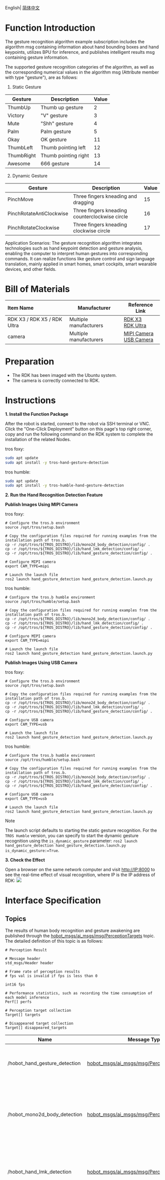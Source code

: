 English| [简体中文](./README_cn.md)

# Function Introduction

The gesture recognition algorithm example subscription includes the algorithm msg containing information about hand bounding boxes and hand keypoints, utilizes BPU for inference, and publishes intelligent results msg containing gesture information.

The supported gesture recognition categories of the algorithm, as well as the corresponding numerical values in the algorithm msg (Attribute member with type "gesture"), are as follows:

1. Static Gesture

| Gesture     | Description     | Value     |
| ---------- | ---------- | ---------- |
| ThumbUp    | Thumb up gesture     | 2 |
| Victory    | "V" gesture    | 3 |
| Mute       | "Shh" gesture    | 4 |
| Palm       | Palm gesture    | 5 |
| Okay       | OK gesture    | 11 |
| ThumbLeft  | Thumb pointing left    | 12 |
| ThumbRight | Thumb pointing right    | 13 |
| Awesome    | 666 gesture    | 14 |

2. Dynamic Gesture

| Gesture     | Description     | Value     |
| ---------- | ---------- | ---------- |
| PinchMove    | Three fingers kneading and dragging | 15 |
| PinchRotateAntiClockwise    | Three fingers kneading counterclockwise circle    | 16 |
| PinchRotateClockwise       | Three fingers kneading clockwise circle   | 17 |

Application Scenarios: The gesture recognition algorithm integrates technologies such as hand keypoint detection and gesture analysis, enabling the computer to interpret human gestures into corresponding commands. It can realize functions like gesture control and sign language translation, mainly applied in smart homes, smart cockpits, smart wearable devices, and other fields.

# Bill of Materials

| Item Name            | Manufacturer | Reference Link                                                    |
| :------------------ | -------- | ------------------------------------------------------------ |
| RDK X3 / RDK X5 / RDK Ultra  | Multiple manufacturers | [RDK X3](https://developer.d-robotics.cc/rdkx3)<br>[RDK Ultra](https://developer.horizon.cc/rdkultra) |
| camera              | Multiple manufacturers | [MIPI Camera](https://developer.horizon.cc/nodehubdetail/168958376283445781)<br>[USB Camera](https://developer.horizon.cc/nodehubdetail/168958376283445777)|

# Preparation

- The RDK has been imaged with the Ubuntu system.
- The camera is correctly connected to RDK.

# Instructions

**1. Install the Function Package**

After the robot is started, connect to the robot via SSH terminal or VNC. Click the "One-Click Deployment" button on this page's top right corner, copy and run the following command on the RDK system to complete the installation of the related Nodes.

tros foxy:
```bash
sudo apt update
sudo apt install -y tros-hand-gesture-detection
```

tros humble:
```bash
sudo apt update
sudo apt install -y tros-humble-hand-gesture-detection
```

**2. Run the Hand Recognition Detection Feature**

**Publish Images Using MIPI Camera**

tros foxy:
```shell
# Configure the tros.b environment
source /opt/tros/setup.bash

# Copy the configuration files required for running examples from the installation path of tros.b.
cp -r /opt/tros/${TROS_DISTRO}/lib/mono2d_body_detection/config/ .
cp -r /opt/tros/${TROS_DISTRO}/lib/hand_lmk_detection/config/ .
cp -r /opt/tros/${TROS_DISTRO}/lib/hand_gesture_detection/config/ .

# Configure MIPI camera
export CAM_TYPE=mipi

# Launch the launch file
ros2 launch hand_gesture_detection hand_gesture_detection.launch.py
```

tros humble:
```shell
# Configure the tros.b humble environment
source /opt/tros/humble/setup.bash

# Copy the configuration files required for running examples from the installation path of tros.b.
cp -r /opt/tros/${TROS_DISTRO}/lib/mono2d_body_detection/config/ .
cp -r /opt/tros/${TROS_DISTRO}/lib/hand_lmk_detection/config/ .
cp -r /opt/tros/${TROS_DISTRO}/lib/hand_gesture_detection/config/ .

# Configure MIPI camera
export CAM_TYPE=mipi

# Launch the launch file
ros2 launch hand_gesture_detection hand_gesture_detection.launch.py
```

**Publish Images Using USB Camera**

tros foxy:
```shell
# Configure the tros.b environment
source /opt/tros/setup.bash

# Copy the configuration files required for running examples from the installation path of tros.b.
cp -r /opt/tros/${TROS_DISTRO}/lib/mono2d_body_detection/config/ .
cp -r /opt/tros/${TROS_DISTRO}/lib/hand_lmk_detection/config/ .
cp -r /opt/tros/${TROS_DISTRO}/lib/hand_gesture_detection/config/ .

# Configure USB camera
export CAM_TYPE=usb

# Launch the launch file
ros2 launch hand_gesture_detection hand_gesture_detection.launch.py
```

tros humble:
```shell
# Configure the tros.b humble environment
source /opt/tros/humble/setup.bash

# Copy the configuration files required for running examples from the installation path of tros.b.
cp -r /opt/tros/${TROS_DISTRO}/lib/mono2d_body_detection/config/ .
cp -r /opt/tros/${TROS_DISTRO}/lib/hand_lmk_detection/config/ .
cp -r /opt/tros/${TROS_DISTRO}/lib/hand_gesture_detection/config/ .

# Configure USB camera
export CAM_TYPE=usb

# Launch the launch file
ros2 launch hand_gesture_detection hand_gesture_detection.launch.py
```

> [!NOTE]
> The launch script defaults to starting the static gesture recognition. For the `TROS Humble` version, you can specify to start the dynamic gesture recognition using the `is_dynamic_gesture` parameter: `ros2 launch hand_gesture_detection hand_gesture_detection.launch.py is_dynamic_gesture:=True`.

**3. Check the Effect**

Open a browser on the same network computer and visit [http://IP:8000](http://IP:8000) to see the real-time effect of visual recognition, where IP is the IP address of RDK:
![](./imgs/gesture_render.jpeg)

# Interface Specification

## Topics

The results of human body recognition and gesture awakening are published through the [hobot_msgs/ai_msgs/msg/PerceptionTargets](https://github.com/D-Robotics/hobot_msgs/blob/develop/ai_msgs/msg/PerceptionTargets.msg) topic. The detailed definition of this topic is as follows:

```shell
# Perception Result

# Message header
std_msgs/Header header

# Frame rate of perception results
# fps val is invalid if fps is less than 0

int16 fps

# Performance statistics, such as recording the time consumption of each model inference
Perf[] perfs

# Perception target collection
Target[] targets

# Disappeared target collection
Target[] disappeared_targets
```

| Name                 | Message Type        | Description|
| ---------------------- | ----------- |---------------------------- |
| /hobot_hand_gesture_detection     | [hobot_msgs/ai_msgs/msg/PerceptionTargets](https://github.com/D-Robotics/hobot_msgs/blob/develop/ai_msgs/msg/PerceptionTargets.msg)     | Publish detected gesture target information (only appears when gesture wake-up is enabled) |
| /hobot_mono2d_body_detection          | [hobot_msgs/ai_msgs/msg/PerceptionTargets](https://github.com/D-Robotics/hobot_msgs/blob/develop/ai_msgs/msg/PerceptionTargets.msg)   | Subscribe to the human body target information recognized by the previous node, including human body bounding box, hand bounding box, and human body keypoints |
| /hobot_hand_lmk_detection | [hobot_msgs/ai_msgs/msg/PerceptionTargets](https://github.com/D-Robotics/hobot_msgs/blob/develop/ai_msgs/msg/PerceptionTargets.msg)  |  Subscribe to the hand keypoint information recognized by the previous node (only appears when gesture wake-up is enabled) |
| /hbmem_img | [hobot_msgs/hbm_img_msgs/msg/HbmMsg1080P](https://github.com/D-Robotics/hobot_msgs/blob/develop/hbm_img_msgs/msg/HbmMsg1080P.msg)  | Subscribe to image data published by the previous node using shared memory communication method when is_shared_mem_sub == 1|
| /image_raw | hsensor_msgs/msg/Image  | Subscribe to the relevant image data published by the previous node using the ordinary ROS method when is_shared_mem_sub == 0|

## Parameters

| Parameter Name         | Type          | Explanation                                 | Mandatory | Supported Configuration | Default Value               |
| ---------------------- | ----------- | ------------------------------------------- | -------- | -------------------- | ----------------------------- |
| is_sync_mode           | int         | Synchronous/asynchronous inference mode. 0: asynchronous mode; 1: synchronous mode | No       | 0/1                  | 0                             |
| model_file_name        | std::string | Model file used for inference               | No       | Configure based on actual model path | config/handLMKs.hbm           |
| ai_msg_pub_topic_name   | std::string | Topic name for publishing intelligent messages containing gesture category detection results | No       | Configure based on actual deployment environment | /hobot_hand_gesture_detection |
| ai_msg_sub_topic_name | std::string | Topic name for subscribing to intelligent messages containing hand keypoint results | No       | Configure based on actual deployment environment | /hobot_hand_lmk_detection     |

# Reference

Implementation of game character control based on gesture recognition and human pose analysis: [Playing X3 Pie, a fitness game with two birds](https://developer.horizon.cc/forumDetail/112555512834430487)

